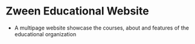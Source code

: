 # Zween Educational Website

- A multipage website showcase the courses, about and features of the educational organization
